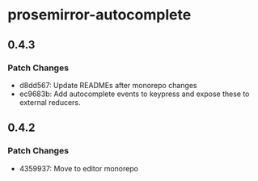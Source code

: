 # prosemirror-autocomplete

## 0.4.3

### Patch Changes

- d8dd567: Update READMEs after monorepo changes
- ec9683b: Add autocomplete events to keypress and expose these to external reducers.

## 0.4.2

### Patch Changes

- 4359937: Move to editor monorepo
